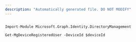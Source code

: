 ```yaml
---
description: "Automatically generated file. DO NOT MODIFY"
---
```


```powershellv1

Import-Module Microsoft.Graph.Identity.DirectoryManagement

Get-MgDeviceRegisteredUser -DeviceId $deviceId

```